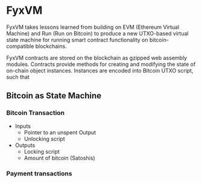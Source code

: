 # FyxVM

FyxVM takes lessons learned from building on EVM (Ethereum Virtual Machine) and Run (Run on Bitcoin) to produce a new UTXO-based virtual state machine for running smart contract functionality on bitcoin-compatible blockchains. 

FyxVM contracts are stored on the blockchain as gzipped web assembly modules. Contracts provide methods for creating and modifying the state of on-chain object instances. Instances are encoded into Bitcoin UTXO script, such that 

## Bitcoin as State Machine

### Bitcoin Transaction
- Inputs
  - Pointer to an unspent Output
  - Unlocking script
- Outputs
  - Locking script
  - Amount of bitcoin (Satoshis)

### Payment transactions



